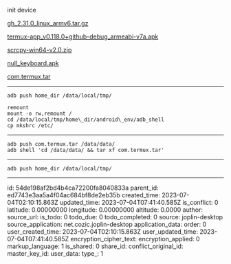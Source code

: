 init device

[gh\_2.31.0\_linux_armv6.tar.gz](:/8a209da3221d4766bdec783b398b1a9f)

[termux-app\_v0.118.0+github-debug\_armeabi-v7a.apk](:/820e016a1b8e411fbbf5f719324f6324)

[scrcpy-win64-v2.0.zip](:/5d41425169ed4654b439501fe417cdc3)

[null_keyboard.apk](:/42824a7167be47e3b82dcc316c8fcc1e)

[com.termux.tar](:/a888e61fe6164df4a829defb8a0a9dca)

* * *
```
adb push home_dir /data/local/tmp/

remount
mount -o rw,remount /
cd /data/local/tmp/home\_dir/android\_env/adb_shell
cp mkshrc /etc/
```

* * *
```
adb push com.termux.tar /data/data/
adb shell 'cd /data/data/ && tar xf com.termux.tar'
```

* * *
```
adb push home_dir /data/local/tmp/
```
* * *

id: 54de198af2bd4b4ca72200fa8040833a
parent_id: ed7743e3aa5a4f04ac684bf8de2eb35b
created_time: 2023-07-04T02:10:15.863Z
updated_time: 2023-07-04T07:41:40.585Z
is_conflict: 0
latitude: 0.00000000
longitude: 0.00000000
altitude: 0.0000
author: 
source_url: 
is_todo: 0
todo_due: 0
todo_completed: 0
source: joplin-desktop
source_application: net.cozic.joplin-desktop
application_data: 
order: 0
user_created_time: 2023-07-04T02:10:15.863Z
user_updated_time: 2023-07-04T07:41:40.585Z
encryption_cipher_text: 
encryption_applied: 0
markup_language: 1
is_shared: 0
share_id: 
conflict_original_id: 
master_key_id: 
user_data: 
type_: 1
